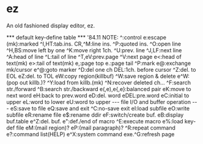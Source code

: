 # ez
An old fashioned display editor, ez.

*** default key-define table *** '84.11  NOTE:  ^:control e:escape (mk):marked
^I,HT:tab.ins.          CR,^M:line ins.         ^P:quoted ins.  ^O:open line
^H,BS:move left by one  ^K:move right 1ch.      ^U:prev. line   ^J,LF:next line
^A:head of line         ^L:tail of line         ^T,eV:prev.page ^V:next page
e<:head of text(mk)     e>:tail of text(mk)     e,:page top     e.:page tail
^P:mark                 e@:exchange mk/cursor   e^@:goto marker
^D:del one ch           DEL:1ch. before cursor  ^Z:del. to EOL  eZ:del. to TOL
eW:copy region(killbuf) ^W:save region & delete e^W:(pop out killb.)?
^Y:load from killb.(mk) ^N:recover deleted ch...
^F:search str./forward  ^B:search str./backward e(,e),e{,e}:balanced pair
eK:move to next word    eH:back to prev.word    eD:del. word    eDEL:pre.word
eC:initial to upper     eL:word to lower        eU:word to upper
--- file I/O and buffer operation ---
eS:save to file         eQ:save and exit        ^C:no-save exit
eI:load subfile         eO:write subfile        eR:rename file  e$:rename ddir
eF:switch/create buf.   eB:display buf.table    e^Z:del. buf.
e":def./end of macro    ^E:execute macro        e%:load key-def file
eM:(mail region)?       eP:(mail paragraph)?    ^R:repeat command
e?:command list(HELP)   e^X:system command exe.^G:refresh page

